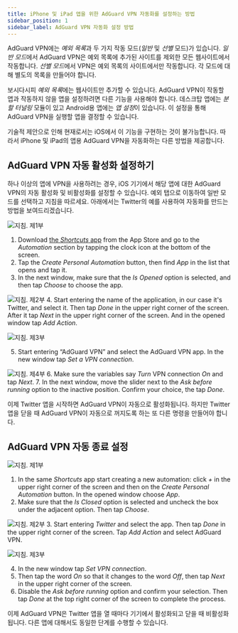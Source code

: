 ```yaml
---
title: iPhone 및 iPad 앱을 위한 AdGuard VPN 자동화를 설정하는 방법
sidebar_position: 1
sidebar_label: AdGuard VPN 자동화 설정 방법
---
```


AdGuard VPN에는 *예외 목록*과 두 가지 작동 모드(*일반* 및 *선별* 모드)가 있습니다. *일반 모드*에서 AdGuard VPN은 예외 목록에 추가된 사이트를 제외한 모든 웹사이트에서 작동합니다. *선별 모드*에서 VPN은 예외 목록의 사이트에서만 작동합니다. 각 모드에 대해 별도의 목록을 만들어야 합니다.

보시다시피 *예외 목록*에는 웹사이트만 추가할 수 있습니다. AdGuard VPN이 작동할 앱과 작동하지 않을 앱을 설정하려면 다른 기능을 사용해야 합니다. 데스크탑 앱에는 *분할 터널링* 모듈이 있고 Android용 앱에는 *앱 설정*이 있습니다. 이 설정을 통해 AdGuard VPN을 실행할 앱을 결정할 수 있습니다.

기술적 제안으로 인해 현재로서는 iOS에서 이 기능을 구현하는 것이 불가능합니다. 따라서 iPhone 및 iPad의 앱용 AdGuard VPN을 자동화하는 다른 방법을 제공합니다.

## AdGuard VPN 자동 활성화 설정하기

하나 이상의 앱에 VPN을 사용하려는 경우, iOS 기기에서 해당 앱에 대한 AdGuard VPN의 자동 활성화 및 비활성화를 설정할 수 있습니다. 예외 탭으로 이동하여 일반 모드를 선택하고 지침을 따르세요. 아래에서는 Twitter의 예를 사용하여 자동화를 만드는 방법을 보여드리겠습니다.

![지침. 제1부](https://cdn.adguard.com/public/Adguard/Blog/VPNauto/vpn_on1_en.jpg)
1. Download [the *Shortcuts* app](https://apps.apple.com/us/app/shortcuts/id915249334) from the App Store and go to the *Automation* section by tapping the clock icon at the bottom of the screen.
2. Tap the *Create Personal Automation* button, then find *App* in the list that opens and tap it.
3. In the next window, make sure that the *Is Opened* option is selected, and then tap *Choose* to choose the app.

![지침. 제2부](https://cdn.adguard.com/public/Adguard/Blog/VPNauto/vpn_on2_en.jpg)
4. Start entering the name of the application, in our case it's Twitter, and select it. Then tap *Done* in the upper right corner of the screen. After it tap *Next* in the upper right corner of the screen. And in the opened window tap *Add Action*.

![지침. 제3부](https://cdn.adguard.com/public/Adguard/Blog/VPNauto/vpn_on3_en.jpg)

5. Start entering “AdGuard VPN” and select the AdGuard VPN app. In the new window tap *Set a VPN connection*.

![지침. 제4부](https://cdn.adguard.com/public/Adguard/Blog/VPNauto/vpn_on4_en.jpg)
6. Make sure the variables say *Turn* VPN connection *On* and tap *Next*.
7. In the next window, move the slider next to the *Ask before running* option to the inactive position. Confirm your choice, the tap *Done*.

이제 Twitter 앱을 시작하면 AdGuard VPN이 자동으로 활성화됩니다. 하지만 Twitter 앱을 닫을 때 AdGuard VPN이 자동으로 꺼지도록 하는 또 다른 명령을 만들어야 합니다.

## AdGuard VPN 자동 종료 설정

![지침. 제1부](https://cdn.adguard.com/public/Adguard/Blog/VPNauto/vpn_off1_en.jpg)
1. In the same *Shortcuts* app start creating a new automation: click *+* in the upper right corner of the screen and then on the *Create Personal Automation* button. In the opened window choose *App*.
2. Make sure that the *Is Closed* option is selected and uncheck the box under the adjacent option. Then tap *Choose*.

![지침. 제2부](https://cdn.adguard.com/public/Adguard/Blog/VPNauto/vpn_off2_en.jpg)
3. Start entering *Twitter* and select the app. Then tap *Done* in the upper right corner of the screen. Tap *Add Action* and select AdGuard VPN.

![지침. 제3부](https://cdn.adguard.com/public/Adguard/Blog/VPNauto/vpn_off3_en.jpg)

4. In the new window tap *Set VPN connection*.
5. Then tap the word *On* so that it changes to the word *Off*, then tap *Next* in the upper right corner of the screen.
6. Disable the *Ask before running* option and confirm your selection. Then tap *Done* at the top right corner of the screen to complete the process.

이제 AdGuard VPN은 Twitter 앱을 열 때마다 기기에서 활성화되고 닫을 때 비활성화됩니다. 다른 앱에 대해서도 동일한 단계를 수행할 수 있습니다. 